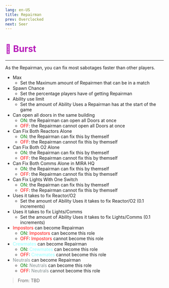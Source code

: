 ```yaml
---
lang: en-US
title: Repairman
prev: Overclocked
next: Seer
---
```


# <font color=#b619b9>🔫 <b>Burst</b></font> <Badge text="Helpful" type="tip" vertical="middle"/>
---

As the Repairman, you can fix most sabotages faster than other players.
* Max
  * Set the Maximum amount of Repairmen that can be in a match
* Spawn Chance
  * Set the percentage players have of getting Repairman
* Ability use limit
  * Set the amount of Ability Uses a Repairman has at the start of the game
* Can open all doors in the same building
  * <font color=green>ON</font>: the Repairman can open all Doors at once
  * <font color=red>OFF</font>: the Repairman cannot open all Doors at once
* Can Fix Both Reactors Alone
  * <font color=green>ON</font>: the Repairman can fix this by themself
  * <font color=red>OFF</font>: the Repairman cannot fix this by themself
* Can Fix Both O2 Alone
  * <font color=green>ON</font>: the Repairman can fix this by themself
  * <font color=red>OFF</font>: the Repairman cannot fix this by themself
* Can Fix Both Comms Alone in MIRA HQ
  * <font color=green>ON</font>: the Repairman can fix this by themself
  * <font color=red>OFF</font>: the Repairman cannot fix this by themself
* Can Fix Lights With One Switch
  * <font color=green>ON</font>: the Repairman can fix this by themself
  * <font color=red>OFF</font>: the Repairman cannot fix this by themself
* Uses it takes to fix Reactor/O2
  * Set the amount of Ability Uses it takes to fix Reactor/O2 (0.1 increments)
* Uses it takes to fix Lights/Comms
  * Set the amount of Ability Uses it takes to fix Lights/Comms (0.1 increments)
* <font color=red>Impostors</font> can become Repairman
  * <font color=green>ON</font>: <font color=red>Impostors</font> can become this role
  * <font color=red>OFF</font>: <font color=red>Impostors</font> cannot become this role
* <font color=#8cffff>Crewmates</font> can become Repairman
  * <font color=green>ON</font>: <font color=#8cffff>Crewmates</font> can become this role
  * <font color=red>OFF</font>: <font color=#8cffff>Crewmates</font> cannot become this role
* <font color=#7f8c8d>Neutrals</font> can become Repairman
  * <font color=green>ON</font>: <font color=#7f8c8d>Neutrals</font> can become this role
  * <font color=red>OFF</font>: <font color=#7f8c8d>Neutrals</font> cannot become this role

> From: TBD